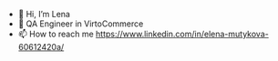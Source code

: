 - 👋 Hi, I’m Lena
- 👀 QA Engineer in VirtoCommerce
- 📫 How to reach me https://www.linkedin.com/in/elena-mutykova-60612420a/

<!---
Lenajava1/Lenajava1 is a ✨ special ✨ repository because its `README.md` (this file) appears on your GitHub profile.
You can click the Preview link to take a look at your changes.
--->
